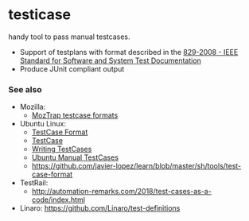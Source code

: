 # testicase

handy tool to pass manual testcases.

- Support of testplans with format described in the [829-2008 - IEEE Standard for Software and System Test Documentation](https://standards.ieee.org/findstds/standard/829-2008.html)
- Produce JUnit compliant output

### See also

- Mozilla:
  - [MozTrap testcase formats](https://moztrap.readthedocs.io/en/latest/userguide/ui/import.html)
- Ubuntu Linux:
  - [TestCase Format](https://wiki.ubuntu.com/Testing/TestCaseFormat)
  - [TestCase](https://wiki.ubuntu.com/QATeam/TestCase)
  - [Writing TestCases](https://wiki.ubuntu.com/QATeam/ContributingTestcases/Manual/Writing)
  - [Ubuntu Manual TestCases](https://launchpad.net/ubuntu-manual-tests/)
  - https://github.com/javier-lopez/learn/blob/master/sh/tools/test-case-format
- TestRail:
  - http://automation-remarks.com/2018/test-cases-as-a-code/index.html
- Linaro:
	https://github.com/Linaro/test-definitions
